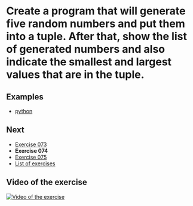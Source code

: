 # Create a program that will generate five random numbers and put them into a tuple. After that, show the list of generated numbers and also indicate the smallest and largest values that are in the tuple.

## Examples

- [python](python)

## Next

- [Exercise 073](../073)
- **Exercise 074**
- [Exercise 075](../075)
- [List of exercises](../)

## Video of the exercise

[![Video of the exercise](https://img.youtube.com/vi/mlwt2CRQkTQ/maxresdefault.jpg)](https://youtu.be/mlwt2CRQkTQ)
